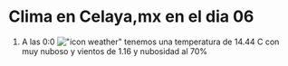 # Clima en Celaya,mx en el dia 06

1. A las 0:0 !["icon weather"](http://openweathermap.org/img/w/04n.png) tenemos una temperatura de 14.44 C con muy nuboso y  vientos de 1.16 y nubosidad al 70%
